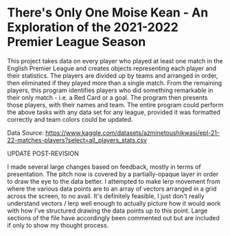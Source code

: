 # There's Only One Moise Kean - An Exploration of the 2021-2022 Premier League Season

This project takes data on every player who played at least one match in the English Premier League and creates objects representing each player and their statistics. The players are divided up by teams and arranged in order, then eliminated if they played more than a single match. From the remaining players, this program identifies players who did something remarkable in their only match - i.e. a Red Card or a goal. The program then presents those players, with their names and team. The entire program could perform the above tasks with any data set for any league, provided it was formatted correctly and team colors could be updated. 

Data Source: https://www.kaggle.com/datasets/azminetoushikwasi/epl-21-22-matches-players?select=all_players_stats.csv

UPDATE POST-REVISION

I made several large changes based on feedback, mostly in terms of presentation. The pitch now is covered by a partially-opaque layer in order to draw the eye to the data better. I attempted to make lerp movement from where the various data points are to an array of vectors arranged in a grid across the screen, to no avail. It's definitely feasible, I just don't really understand vectors / lerp well enough to actually picture how it would work with how I've structured drawing the data points up to this point. Large sections of the file have accordingly been commented out but are included if only to show my thought process.
